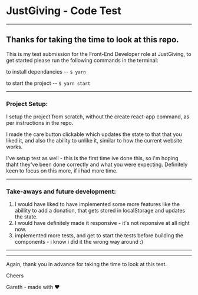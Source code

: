 # JustGiving - Code Test


**********

## Thanks for taking the time to look at this repo.


This is my test submission for the Front-End Developer role at JustGiving, to get started please run the following commands in the terminal:

to install dependancies -- `$ yarn`

to start the project -- `$ yarn start`

***********

### Project Setup:

I setup the project from scratch, without the create react-app command, as per instructions in the repo.

I made the care button clickable which updates the state to that that you liked it, and also the ability to unlike it, similar to how the current website works.

I've setup test as well - this is the first time ive done this, so i'm hoping thaht they've been done correctly and what you were expecting. Definitely keen to focus on this more, if i had more time.


************

### Take-aways and future development:
1. I would have liked to have implemented some more features like the abillity to add a donation, that gets stored in localStorage and updates the state.
2. I would have definitely made it responsive - it's not reponsive at all right now.
3. implemented more tests, and get to start the tests before building the components - i know i did it the wrong way around :)


**********
**********

Again, thank you in advance for taking the time to look at this test.

Cheers

Gareth - made with ❤️
